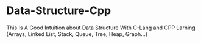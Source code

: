 # Data-Structure-Cpp
This Is A Good Intuition about Data Structure With C-Lang and CPP Larning (Arrays, Linked List, Stack, Queue, Tree, Heap, Graph...)
